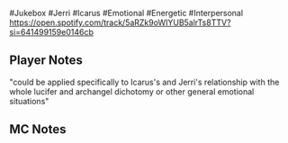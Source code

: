 #Jukebox #Jerri #Icarus #Emotional #Energetic #Interpersonal
https://open.spotify.com/track/5aRZk9oWIYUB5alrTs8TTV?si=641499159e0146cb
## Player Notes
"could be applied specifically to Icarus's and Jerri's relationship with the whole lucifer and archangel dichotomy or other general emotional situations"
## MC Notes
